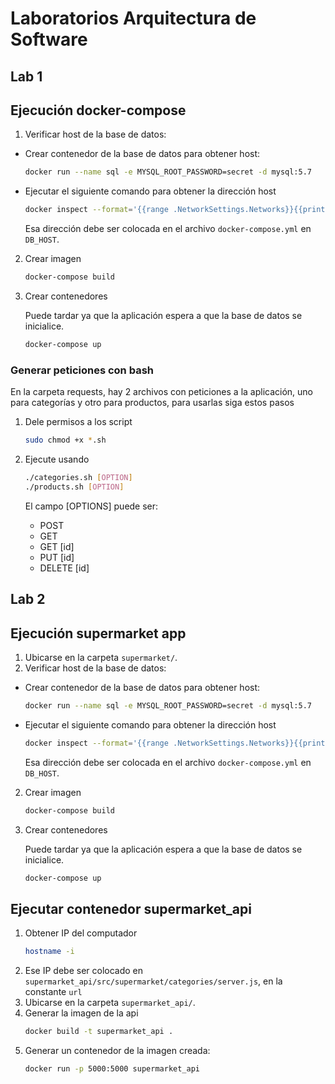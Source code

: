 # Laboratorios Arquitectura de Software

## Lab 1

## Ejecución docker-compose

1. Verificar host de la base de datos:

  - Crear contenedor de la base de datos para obtener host:

    ```bash
    docker run --name sql -e MYSQL_ROOT_PASSWORD=secret -d mysql:5.7
    ```
  - Ejecutar el siguiente comando para obtener la dirección host
    ```bash
    docker inspect --format='{{range .NetworkSettings.Networks}}{{println .IPAddress}}{{end}}' sql
    ```
    Esa dirección debe ser colocada en el archivo `docker-compose.yml` en `DB_HOST`.

2. Crear imagen

    ```bash
    docker-compose build
    ```

3. Crear contenedores

    Puede tardar ya que la aplicación espera a que la base de datos se inicialice.

    ```bash
    docker-compose up
    ```
### Generar peticiones con bash

En la carpeta requests, hay 2 archivos con peticiones a la aplicación, uno para categorías y otro para productos, para usarlas siga estos pasos

1. Dele permisos a los script
    ```bash
    sudo chmod +x *.sh
    ```
2. Ejecute usando

    ```bash
    ./categories.sh [OPTION]
    ./products.sh [OPTION]
    ```
    El campo [OPTIONS] puede ser:
    - POST
    - GET
    - GET [id]
    - PUT [id]
    - DELETE [id]

## Lab 2

## Ejecución supermarket app

1. Ubicarse en la carpeta `supermarket/`.
2. Verificar host de la base de datos:

  - Crear contenedor de la base de datos para obtener host:

    ```bash
    docker run --name sql -e MYSQL_ROOT_PASSWORD=secret -d mysql:5.7
    ```
  - Ejecutar el siguiente comando para obtener la dirección host
    ```bash
    docker inspect --format='{{range .NetworkSettings.Networks}}{{println .IPAddress}}{{end}}' sql
    ```
    Esa dirección debe ser colocada en el archivo `docker-compose.yml` en `DB_HOST`.
2. Crear imagen

    ```bash
    docker-compose build
    ```

3. Crear contenedores

    Puede tardar ya que la aplicación espera a que la base de datos se inicialice.

    ```bash
    docker-compose up
    ```
## Ejecutar contenedor supermarket_api

1. Obtener IP del computador
    ```bash
    hostname -i
    ```
2. Ese IP debe ser colocado en `supermarket_api/src/supermarket/categories/server.js`, en la constante `url`
3. Ubicarse en la carpeta `supermarket_api/`.
4. Generar la imagen de la api
    ```bash
    docker build -t supermarket_api .
    ```
5. Generar un contenedor de la imagen creada:
    ```bash
    docker run -p 5000:5000 supermarket_api
    ```